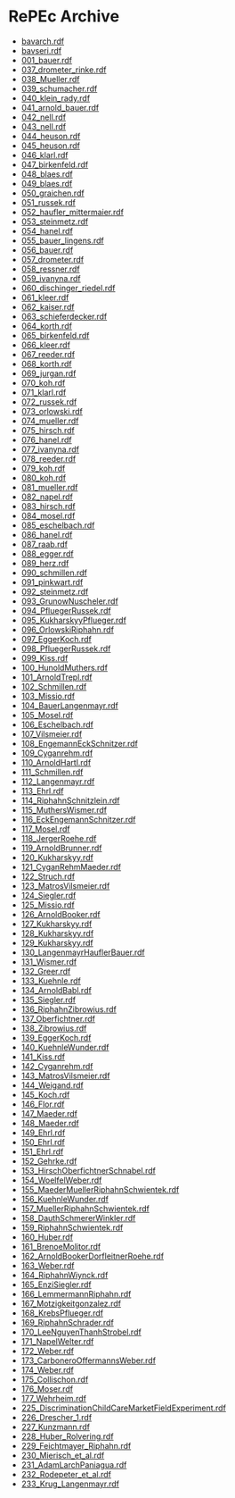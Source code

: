 <html lang="en">
<head>
    <meta charset="UTF-8">
    
</head>
<body>
    <h1>RePEc Archive</h1>
    <ul>
        <li><a href="bavarch.rdf">bavarch.rdf</a></li>
        <li><a href="bavseri.rdf">bavseri.rdf</a></li>
        <li><a href="wpaper/001_bauer.rdf">001_bauer.rdf</a></li>
        <li><a href="wpaper/037_drometer_rinke.rdf">037_drometer_rinke.rdf</a></li>
        <li><a href="wpaper/038_Mueller.rdf">038_Mueller.rdf</a></li>
        <li><a href="wpaper/039_schumacher.rdf">039_schumacher.rdf</a></li>
        <li><a href="wpaper/040_klein_rady.rdf">040_klein_rady.rdf</a></li>
        <li><a href="wpaper/041_arnold_bauer.rdf">041_arnold_bauer.rdf</a></li>
        <li><a href="wpaper/042_nell.rdf">042_nell.rdf</a></li>
        <li><a href="wpaper/043_nell.rdf">043_nell.rdf</a></li>
        <li><a href="wpaper/044_heuson.rdf">044_heuson.rdf</a></li>
        <li><a href="wpaper/045_heuson.rdf">045_heuson.rdf</a></li>
        <li><a href="wpaper/046_klarl.rdf">046_klarl.rdf</a></li>
        <li><a href="wpaper/047_birkenfeld.rdf">047_birkenfeld.rdf</a></li>
        <li><a href="wpaper/048_blaes.rdf">048_blaes.rdf</a></li>
        <li><a href="wpaper/049_blaes.rdf">049_blaes.rdf</a></li>
        <li><a href="wpaper/050_graichen.rdf">050_graichen.rdf</a></li>
        <li><a href="wpaper/051_russek.rdf">051_russek.rdf</a></li>
        <li><a href="wpaper/052_haufler_mittermaier.rdf">052_haufler_mittermaier.rdf</a></li>
        <li><a href="wpaper/053_steinmetz.rdf">053_steinmetz.rdf</a></li>
        <li><a href="wpaper/054_hanel.rdf">054_hanel.rdf</a></li>
        <li><a href="wpaper/055_bauer_lingens.rdf">055_bauer_lingens.rdf</a></li>
        <li><a href="wpaper/056_bauer.rdf">056_bauer.rdf</a></li>
        <li><a href="wpaper/057_drometer.rdf">057_drometer.rdf</a></li>
        <li><a href="wpaper/058_ressner.rdf">058_ressner.rdf</a></li>
        <li><a href="wpaper/059_ivanyna.rdf">059_ivanyna.rdf</a></li>
        <li><a href="wpaper/060_dischinger_riedel.rdf">060_dischinger_riedel.rdf</a></li>
        <li><a href="wpaper/061_kleer.rdf">061_kleer.rdf</a></li>
        <li><a href="wpaper/062_kaiser.rdf">062_kaiser.rdf</a></li>
        <li><a href="wpaper/063_schieferdecker.rdf">063_schieferdecker.rdf</a></li>
        <li><a href="wpaper/064_korth.rdf">064_korth.rdf</a></li>
        <li><a href="wpaper/065_birkenfeld.rdf">065_birkenfeld.rdf</a></li>
        <li><a href="wpaper/066_kleer.rdf">066_kleer.rdf</a></li>
        <li><a href="wpaper/067_reeder.rdf">067_reeder.rdf</a></li>
        <li><a href="wpaper/068_korth.rdf">068_korth.rdf</a></li>
        <li><a href="wpaper/069_jurgan.rdf">069_jurgan.rdf</a></li>
        <li><a href="wpaper/070_koh.rdf">070_koh.rdf</a></li>
        <li><a href="wpaper/071_klarl.rdf">071_klarl.rdf</a></li>
        <li><a href="wpaper/072_russek.rdf">072_russek.rdf</a></li>
        <li><a href="wpaper/073_orlowski.rdf">073_orlowski.rdf</a></li>
        <li><a href="wpaper/074_mueller.rdf">074_mueller.rdf</a></li>
        <li><a href="wpaper/075_hirsch.rdf">075_hirsch.rdf</a></li>
        <li><a href="wpaper/076_hanel.rdf">076_hanel.rdf</a></li>
        <li><a href="wpaper/077_ivanyna.rdf">077_ivanyna.rdf</a></li>
        <li><a href="wpaper/078_reeder.rdf">078_reeder.rdf</a></li>
        <li><a href="wpaper/079_koh.rdf">079_koh.rdf</a></li>
        <li><a href="wpaper/080_koh.rdf">080_koh.rdf</a></li>
        <li><a href="wpaper/081_mueller.rdf">081_mueller.rdf</a></li>
        <li><a href="wpaper/082_napel.rdf">082_napel.rdf</a></li>
        <li><a href="wpaper/083_hirsch.rdf">083_hirsch.rdf</a></li>
        <li><a href="wpaper/084_mosel.rdf">084_mosel.rdf</a></li>
        <li><a href="wpaper/085_eschelbach.rdf">085_eschelbach.rdf</a></li>
        <li><a href="wpaper/086_hanel.rdf">086_hanel.rdf</a></li>
        <li><a href="wpaper/087_raab.rdf">087_raab.rdf</a></li>
        <li><a href="wpaper/088_egger.rdf">088_egger.rdf</a></li>
        <li><a href="wpaper/089_herz.rdf">089_herz.rdf</a></li>
        <li><a href="wpaper/090_schmillen.rdf">090_schmillen.rdf</a></li>
        <li><a href="wpaper/091_pinkwart.rdf">091_pinkwart.rdf</a></li>
        <li><a href="wpaper/092_steinmetz.rdf">092_steinmetz.rdf</a></li>
        <li><a href="wpaper/093_GrunowNuscheler.rdf">093_GrunowNuscheler.rdf</a></li>
        <li><a href="wpaper/094_PfluegerRussek.rdf">094_PfluegerRussek.rdf</a></li>
        <li><a href="wpaper/095_KukharskyyPflueger.rdf">095_KukharskyyPflueger.rdf</a></li>
        <li><a href="wpaper/096_OrlowskiRiphahn.rdf">096_OrlowskiRiphahn.rdf</a></li>
        <li><a href="wpaper/097_EggerKoch.rdf">097_EggerKoch.rdf</a></li>
        <li><a href="wpaper/098_PfluegerRussek.rdf">098_PfluegerRussek.rdf</a></li>
        <li><a href="wpaper/099_Kiss.rdf">099_Kiss.rdf</a></li>
        <li><a href="wpaper/100_HunoldMuthers.rdf">100_HunoldMuthers.rdf</a></li>
        <li><a href="wpaper/101_ArnoldTrepl.rdf">101_ArnoldTrepl.rdf</a></li>
        <li><a href="wpaper/102_Schmillen.rdf">102_Schmillen.rdf</a></li>
        <li><a href="wpaper/103_Missio.rdf">103_Missio.rdf</a></li>
        <li><a href="wpaper/104_BauerLangenmayr.rdf">104_BauerLangenmayr.rdf</a></li>
        <li><a href="wpaper/105_Mosel.rdf">105_Mosel.rdf</a></li>
        <li><a href="wpaper/106_Eschelbach.rdf">106_Eschelbach.rdf</a></li>
        <li><a href="wpaper/107_Vilsmeier.rdf">107_Vilsmeier.rdf</a></li>
        <li><a href="wpaper/108_EngemannEckSchnitzer.rdf">108_EngemannEckSchnitzer.rdf</a></li>
        <li><a href="wpaper/109_Cyganrehm.rdf">109_Cyganrehm.rdf</a></li>
        <li><a href="wpaper/110_ArnoldHartl.rdf">110_ArnoldHartl.rdf</a></li>
        <li><a href="wpaper/111_Schmillen.rdf">111_Schmillen.rdf</a></li>
        <li><a href="wpaper/112_Langenmayr.rdf">112_Langenmayr.rdf</a></li>
        <li><a href="wpaper/113_Ehrl.rdf">113_Ehrl.rdf</a></li>
        <li><a href="wpaper/114_RiphahnSchnitzlein.rdf">114_RiphahnSchnitzlein.rdf</a></li>
        <li><a href="wpaper/115_MuthersWismer.rdf">115_MuthersWismer.rdf</a></li>
        <li><a href="wpaper/116_EckEngemannSchnitzer.rdf">116_EckEngemannSchnitzer.rdf</a></li>
        <li><a href="wpaper/117_Mosel.rdf">117_Mosel.rdf</a></li>
        <li><a href="wpaper/118_JergerRoehe.rdf">118_JergerRoehe.rdf</a></li>
        <li><a href="wpaper/119_ArnoldBrunner.rdf">119_ArnoldBrunner.rdf</a></li>
        <li><a href="wpaper/120_Kukharskyy.rdf">120_Kukharskyy.rdf</a></li>
        <li><a href="wpaper/121_CyganRehmMaeder.rdf">121_CyganRehmMaeder.rdf</a></li>
        <li><a href="wpaper/122_Struch.rdf">122_Struch.rdf</a></li>
        <li><a href="wpaper/123_MatrosVilsmeier.rdf">123_MatrosVilsmeier.rdf</a></li>
        <li><a href="wpaper/124_Siegler.rdf">124_Siegler.rdf</a></li>
        <li><a href="wpaper/125_Missio.rdf">125_Missio.rdf</a></li>
        <li><a href="wpaper/126_ArnoldBooker.rdf">126_ArnoldBooker.rdf</a></li>
        <li><a href="wpaper/127_Kukharskyy.rdf">127_Kukharskyy.rdf</a></li>
        <li><a href="wpaper/128_Kukharskyy.rdf">128_Kukharskyy.rdf</a></li>
        <li><a href="wpaper/129_Kukharskyy.rdf">129_Kukharskyy.rdf</a></li>
        <li><a href="wpaper/130_LangenmayrHauflerBauer.rdf">130_LangenmayrHauflerBauer.rdf</a></li>
        <li><a href="wpaper/131_Wismer.rdf">131_Wismer.rdf</a></li>
        <li><a href="wpaper/132_Greer.rdf">132_Greer.rdf</a></li>
        <li><a href="wpaper/133_Kuehnle.rdf">133_Kuehnle.rdf</a></li>
        <li><a href="wpaper/134_ArnoldBabl.rdf">134_ArnoldBabl.rdf</a></li>
        <li><a href="wpaper/135_Siegler.rdf">135_Siegler.rdf</a></li>
        <li><a href="wpaper/136_RiphahnZibrowius.rdf">136_RiphahnZibrowius.rdf</a></li>
        <li><a href="wpaper/137_Oberfichtner.rdf">137_Oberfichtner.rdf</a></li>
        <li><a href="wpaper/138_Zibrowius.rdf">138_Zibrowius.rdf</a></li>
        <li><a href="wpaper/139_EggerKoch.rdf">139_EggerKoch.rdf</a></li>
        <li><a href="wpaper/140_KuehnleWunder.rdf">140_KuehnleWunder.rdf</a></li>
        <li><a href="wpaper/141_Kiss.rdf">141_Kiss.rdf</a></li>
        <li><a href="wpaper/142_Cyganrehm.rdf">142_Cyganrehm.rdf</a></li>
        <li><a href="wpaper/143_MatrosVilsmeier.rdf">143_MatrosVilsmeier.rdf</a></li>
        <li><a href="wpaper/144_Weigand.rdf">144_Weigand.rdf</a></li>
        <li><a href="wpaper/145_Koch.rdf">145_Koch.rdf</a></li>
        <li><a href="wpaper/146_Flor.rdf">146_Flor.rdf</a></li>
        <li><a href="wpaper/147_Maeder.rdf">147_Maeder.rdf</a></li>
        <li><a href="wpaper/148_Maeder.rdf">148_Maeder.rdf</a></li>
        <li><a href="wpaper/149_Ehrl.rdf">149_Ehrl.rdf</a></li>
        <li><a href="wpaper/150_Ehrl.rdf">150_Ehrl.rdf</a></li>
        <li><a href="wpaper/151_Ehrl.rdf">151_Ehrl.rdf</a></li>
        <li><a href="wpaper/152_Gehrke.rdf">152_Gehrke.rdf</a></li>
        <li><a href="wpaper/153_HirschOberfichtnerSchnabel.rdf">153_HirschOberfichtnerSchnabel.rdf</a></li>
        <li><a href="wpaper/154_WoelfelWeber.rdf">154_WoelfelWeber.rdf</a></li>
        <li><a href="wpaper/155_MaederMuellerRiphahnSchwientek.rdf">155_MaederMuellerRiphahnSchwientek.rdf</a></li>
        <li><a href="wpaper/156_KuehnleWunder.rdf">156_KuehnleWunder.rdf</a></li>
        <li><a href="wpaper/157_MuellerRiphahnSchwientek.rdf">157_MuellerRiphahnSchwientek.rdf</a></li>
        <li><a href="wpaper/158_DauthSchmererWinkler.rdf">158_DauthSchmererWinkler.rdf</a></li>
        <li><a href="wpaper/159_RiphahnSchwientek.rdf">159_RiphahnSchwientek.rdf</a></li>
        <li><a href="wpaper/160_Huber.rdf">160_Huber.rdf</a></li>
        <li><a href="wpaper/161_BrenoeMolitor.rdf">161_BrenoeMolitor.rdf</a></li>
        <li><a href="wpaper/162_ArnoldBookerDorfleitnerRoehe.rdf">162_ArnoldBookerDorfleitnerRoehe.rdf</a></li>
        <li><a href="wpaper/163_Weber.rdf">163_Weber.rdf</a></li>
        <li><a href="wpaper/164_RiphahnWiynck.rdf">164_RiphahnWiynck.rdf</a></li>
        <li><a href="wpaper/165_EnziSiegler.rdf">165_EnziSiegler.rdf</a></li>
        <li><a href="wpaper/166_LemmermannRiphahn.rdf">166_LemmermannRiphahn.rdf</a></li>
        <li><a href="wpaper/167_Motzigkeitgonzalez.rdf">167_Motzigkeitgonzalez.rdf</a></li>
        <li><a href="wpaper/168_KrebsPflueger.rdf">168_KrebsPflueger.rdf</a></li>
        <li><a href="wpaper/169_RiphahnSchrader.rdf">169_RiphahnSchrader.rdf</a></li>
        <li><a href="wpaper/170_LeeNguyenThanhStrobel.rdf">170_LeeNguyenThanhStrobel.rdf</a></li>
        <li><a href="wpaper/171_NapelWelter.rdf">171_NapelWelter.rdf</a></li>
        <li><a href="wpaper/172_Weber.rdf">172_Weber.rdf</a></li>
        <li><a href="wpaper/173_CarboneroOffermannsWeber.rdf">173_CarboneroOffermannsWeber.rdf</a></li>
        <li><a href="wpaper/174_Weber.rdf">174_Weber.rdf</a></li>
        <li><a href="wpaper/175_Collischon.rdf">175_Collischon.rdf</a></li>
        <li><a href="wpaper/176_Moser.rdf">176_Moser.rdf</a></li>
        <li><a href="wpaper/177_Wehrheim.rdf">177_Wehrheim.rdf</a></li>
        <li><a href="wpaper/225_DiscriminationChildCareMarketFieldExperiment.rdf">225_DiscriminationChildCareMarketFieldExperiment.rdf</a></li>
        <li><a href="wpaper/226_Drescher_1.rdf">226_Drescher_1.rdf</a></li>
        <li><a href="wpaper/227_Kunzmann.rdf">227_Kunzmann.rdf</a></li>
        <li><a href="wpaper/228_Huber_Rolvering.rdf">228_Huber_Rolvering.rdf</a></li>
        <li><a href="wpaper/229_Feichtmayer_Riphahn.rdf">229_Feichtmayer_Riphahn.rdf</a></li>
        <li><a href="wpaper/230_Mierisch_et_al.rdf">230_Mierisch_et_al.rdf</a></li>
        <li><a href="wpaper/231_AdamLarchPaniagua.rdf">231_AdamLarchPaniagua.rdf</a></li>
        <li><a href="wpaper/232_Rodepeter_et_al.rdf">232_Rodepeter_et_al.rdf</a></li>
        <li><a href="wpaper/233_Krug_Langenmayr.rdf">233_Krug_Langenmayr.rdf</a></li>
